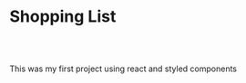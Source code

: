 <h1>Shopping List</h1>
<br>
<br>
<p>This was my first project using react and styled components</p>


